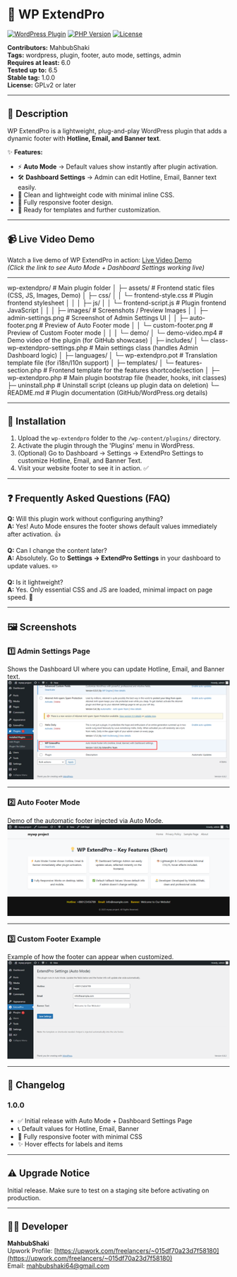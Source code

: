 # 🎉 WP ExtendPro

[![WordPress Plugin](https://img.shields.io/badge/WordPress-6.0+-blue)](https://wordpress.org/)
[![PHP Version](https://img.shields.io/badge/PHP-7.4+-orange)](https://www.php.net/)
[![License](https://img.shields.io/badge/License-GPLv2+-green)](https://www.gnu.org/licenses/gpl-2.0.html)

**Contributors:** MahbubShaki  
**Tags:** wordpress, plugin, footer, auto mode, settings, admin  
**Requires at least:** 6.0  
**Tested up to:** 6.5  
**Stable tag:** 1.0.0  
**License:** GPLv2 or later  

---

## 📌 Description

WP ExtendPro is a lightweight, plug-and-play WordPress plugin that adds a dynamic footer with **Hotline, Email, and Banner text**.

✨ **Features:**
- ⚡ **Auto Mode** → Default values show instantly after plugin activation.
- 🛠️ **Dashboard Settings** → Admin can edit Hotline, Email, Banner text easily.
- 🎨 Clean and lightweight code with minimal inline CSS.
- 📱 Fully responsive footer design.
- 📝 Ready for templates and further customization.

---

## 📹 Live Video Demo

Watch a live demo of WP ExtendPro in action: [Live Video Demo](assets/demo/wp-extendpro-demo.gif)  
*(Click the link to see Auto Mode + Dashboard Settings working live)*

---
wp-extendpro/                      # Main plugin folder
│
├─ assets/                         # Frontend static files (CSS, JS, Images, Demo)
│   ├─ css/
│   │   └─ frontend-style.css      # Plugin frontend stylesheet
│   │
│   ├─ js/
│   │   └─ frontend-script.js      # Plugin frontend JavaScript
│   │
│   ├─ images/                     # Screenshots / Preview Images
│   │   ├─ admin-settings.png      # Screenshot of Admin Settings UI
│   │   ├─ auto-footer.png         # Preview of Auto Footer mode
│   │   └─ custom-footer.png       # Preview of Custom Footer mode
│   │
│   └─ demo/
│       └─ demo-video.mp4          # Demo video of the plugin (for GitHub showcase)
│
├─ includes/
│   └─ class-wp-extendpro-settings.php   # Main settings class (handles Admin Dashboard logic)
│
├─ languages/
│   └─ wp-extendpro.pot             # Translation template file (for i18n/l10n support)
│
├─ templates/
│   └─ features-section.php         # Frontend template for the features shortcode/section
│
├─ wp-extendpro.php                 # Main plugin bootstrap file (header, hooks, init classes)
├─ uninstall.php                    # Uninstall script (cleans up plugin data on deletion)
└─ README.md                        # Plugin documentation (GitHub/WordPress.org details)

---

## 🚀 Installation

1. Upload the `wp-extendpro` folder to the `/wp-content/plugins/` directory.  
2. Activate the plugin through the 'Plugins' menu in WordPress.  
3. (Optional) Go to Dashboard → Settings → ExtendPro Settings to customize Hotline, Email, and Banner Text.  
4. Visit your website footer to see it in action. ✅

---

## ❓ Frequently Asked Questions (FAQ)

**Q:** Will this plugin work without configuring anything?  
**A:** Yes! Auto Mode ensures the footer shows default values immediately after activation. 👍

**Q:** Can I change the content later?  
**A:** Absolutely. Go to **Settings → ExtendPro Settings** in your dashboard to update values. ✏️

**Q:** Is it lightweight?  
**A:** Yes. Only essential CSS and JS are loaded, minimal impact on page speed. 🚀

---

## 🖼️ Screenshots

### 1️⃣ Admin Settings Page
Shows the Dashboard UI where you can update Hotline, Email, and Banner text.
![Admin Settings - Dashboard UI](assets/images/admin-settings.png)

---

### 2️⃣ Auto Footer Mode
Demo of the automatic footer injected via Auto Mode.
![Auto Footer Mode](assets/images/auto-footer.png)

---

### 3️⃣ Custom Footer Example
Example of how the footer can appear when customized.
![Custom Footer Example](assets/images/custom-footer.png)


---

## 📜 Changelog

### 1.0.0
* ✅ Initial release with Auto Mode + Dashboard Settings Page  
* 📞 Default values for Hotline, Email, Banner  
* 📱 Fully responsive footer with minimal CSS  
* ✨ Hover effects for labels and items  

---

## ⚠️ Upgrade Notice

Initial release. Make sure to test on a staging site before activating on production.

---

## 🧑‍💻 Developer

**MahbubShaki**  
Upwork Profile: [https://upwork.com/freelancers/~015df70a23d7f58180](https://upwork.com/freelancers/~015df70a23d7f58180)  
Email: mahbubshaki64@gmail.com
